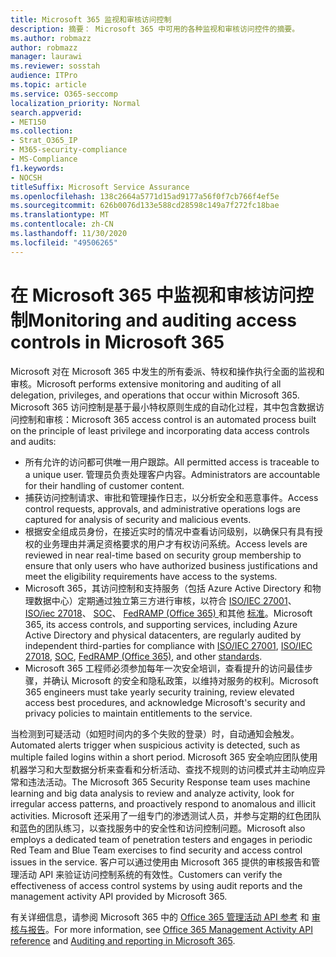 ```yaml
---
title: Microsoft 365 监视和审核访问控制
description: 摘要： Microsoft 365 中可用的各种监视和审核访问控件的摘要。
ms.author: robmazz
author: robmazz
manager: laurawi
ms.reviewer: sosstah
audience: ITPro
ms.topic: article
ms.service: O365-seccomp
localization_priority: Normal
search.appverid:
- MET150
ms.collection:
- Strat_O365_IP
- M365-security-compliance
- MS-Compliance
f1.keywords:
- NOCSH
titleSuffix: Microsoft Service Assurance
ms.openlocfilehash: 138c2664a5771d15ad9177a56f0f7cb766f4ef5e
ms.sourcegitcommit: 626b0076d133e588cd28598c149a7f272fc18bae
ms.translationtype: MT
ms.contentlocale: zh-CN
ms.lasthandoff: 11/30/2020
ms.locfileid: "49506265"
---
```

# <a name="monitoring-and-auditing-access-controls-in-microsoft-365"></a><span data-ttu-id="d6163-103">在 Microsoft 365 中监视和审核访问控制</span><span class="sxs-lookup"><span data-stu-id="d6163-103">Monitoring and auditing access controls in Microsoft 365</span></span>

<span data-ttu-id="d6163-104">Microsoft 对在 Microsoft 365 中发生的所有委派、特权和操作执行全面的监视和审核。</span><span class="sxs-lookup"><span data-stu-id="d6163-104">Microsoft performs extensive monitoring and auditing of all delegation, privileges, and operations that occur within Microsoft 365.</span></span> <span data-ttu-id="d6163-105">Microsoft 365 访问控制是基于最小特权原则生成的自动化过程，其中包含数据访问控制和审核：</span><span class="sxs-lookup"><span data-stu-id="d6163-105">Microsoft 365 access control is an automated process built on the principle of least privilege and incorporating data access controls and audits:</span></span>

- <span data-ttu-id="d6163-106">所有允许的访问都可供唯一用户跟踪。</span><span class="sxs-lookup"><span data-stu-id="d6163-106">All permitted access is traceable to a unique user.</span></span> <span data-ttu-id="d6163-107">管理员负责处理客户内容。</span><span class="sxs-lookup"><span data-stu-id="d6163-107">Administrators are accountable for their handling of customer content.</span></span>
- <span data-ttu-id="d6163-108">捕获访问控制请求、审批和管理操作日志，以分析安全和恶意事件。</span><span class="sxs-lookup"><span data-stu-id="d6163-108">Access control requests, approvals, and administrative operations logs are captured for analysis of security and malicious events.</span></span>
- <span data-ttu-id="d6163-109">根据安全组成员身份，在接近实时的情况中查看访问级别，以确保只有具有授权的业务理由并满足资格要求的用户才有权访问系统。</span><span class="sxs-lookup"><span data-stu-id="d6163-109">Access levels are reviewed in near real-time based on security group membership to ensure that only users who have authorized business justifications and meet the eligibility requirements have access to the systems.</span></span>
- <span data-ttu-id="d6163-110">Microsoft 365，其访问控制和支持服务（包括 Azure Active Directory 和物理数据中心）定期通过独立第三方进行审核，以符合 [ISO/IEC 27001](https://www.microsoft.com/TrustCenter/Compliance/iso-iec-27001)、 [ISO/iec 27018](https://www.microsoft.com/TrustCenter/Compliance/iso-iec-27018)、 [SOC](https://www.microsoft.com/TrustCenter/Compliance/SOC)、 [FedRAMP (Office 365) ](https://www.microsoft.com/TrustCenter/Compliance/FedRAMP)和其他 [标准](https://www.microsoft.com/TrustCenter/Compliance?service=Office#Icons)。</span><span class="sxs-lookup"><span data-stu-id="d6163-110">Microsoft 365, its access controls, and supporting services, including Azure Active Directory and physical datacenters, are regularly audited by independent third-parties for compliance with [ISO/IEC 27001](https://www.microsoft.com/TrustCenter/Compliance/iso-iec-27001), [ISO/IEC 27018](https://www.microsoft.com/TrustCenter/Compliance/iso-iec-27018), [SOC](https://www.microsoft.com/TrustCenter/Compliance/SOC), [FedRAMP (Office 365)](https://www.microsoft.com/TrustCenter/Compliance/FedRAMP), and other [standards](https://www.microsoft.com/TrustCenter/Compliance?service=Office#Icons).</span></span>
- <span data-ttu-id="d6163-111">Microsoft 365 工程师必须参加每年一次安全培训，查看提升的访问最佳步骤，并确认 Microsoft 的安全和隐私政策，以维持对服务的权利。</span><span class="sxs-lookup"><span data-stu-id="d6163-111">Microsoft 365 engineers must take yearly security training, review elevated access best procedures, and acknowledge Microsoft's security and privacy policies to maintain entitlements to the service.</span></span>

<span data-ttu-id="d6163-112">当检测到可疑活动（如短时间内的多个失败的登录）时，自动通知会触发。</span><span class="sxs-lookup"><span data-stu-id="d6163-112">Automated alerts trigger when suspicious activity is detected, such as multiple failed logins within a short period.</span></span> <span data-ttu-id="d6163-113">Microsoft 365 安全响应团队使用机器学习和大型数据分析来查看和分析活动、查找不规则的访问模式并主动响应异常和违法活动。</span><span class="sxs-lookup"><span data-stu-id="d6163-113">The Microsoft 365 Security Response team uses machine learning and big data analysis to review and analyze activity, look for irregular access patterns, and proactively respond to anomalous and illicit activities.</span></span> <span data-ttu-id="d6163-114">Microsoft 还采用了一组专门的渗透测试人员，并参与定期的红色团队和蓝色的团队练习，以查找服务中的安全性和访问控制问题。</span><span class="sxs-lookup"><span data-stu-id="d6163-114">Microsoft also employs a dedicated team of penetration testers and engages in periodic Red Team and Blue Team exercises to find security and access control issues in the service.</span></span> <span data-ttu-id="d6163-115">客户可以通过使用由 Microsoft 365 提供的审核报告和管理活动 API 来验证访问控制系统的有效性。</span><span class="sxs-lookup"><span data-stu-id="d6163-115">Customers can verify the effectiveness of access control systems by using audit reports and the management activity API provided by Microsoft 365.</span></span>

<span data-ttu-id="d6163-116">有关详细信息，请参阅 Microsoft 365 中的 [Office 365 管理活动 API 参考](https://docs.microsoft.com/office/office-365-management-api/office-365-management-activity-api-reference) 和 [审核与报告](assurance-auditing-and-reporting-overview.md)。</span><span class="sxs-lookup"><span data-stu-id="d6163-116">For more information, see [Office 365 Management Activity API reference](https://docs.microsoft.com/office/office-365-management-api/office-365-management-activity-api-reference) and [Auditing and reporting in Microsoft 365](assurance-auditing-and-reporting-overview.md).</span></span>
